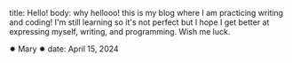 title: Hello!
body: 
why hellooo! this is my blog where I am practicing writing and coding! I'm still learning so it's not perfect but I hope I get better at expressing myself, writing, and programming. Wish me luck.  

✸ Mary ✸
date: April 15, 2024